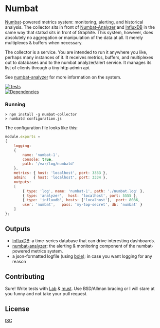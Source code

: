 # Numbat

[Numbat](http://www.arkive.org/numbat/myrmecobius-fasciatus/)-powered metrics system: monitoring, alerting, and historical analysis. The collector sits in front of [Numbat-Analyzer](https://github.com/ceejbot/numbat-analyzer) and [InfluxDB](http://influxdb.org/) in the same way that statsd sits in front of Graphite. This system, however, does absolutely no aggregation or manipulation of the data at all. It merely multiplexes & buffers when necessary.

The collector is a service. You are intended to run it anywhere you like, perhaps many instances of it. It receives metrics, buffers, and multiplexes out to databases and to the numbat analyzer/alert service. It manages its list of clients through a tiny http admin api.

See [numbat-analyzer](https://github.com/ceejbot/numbat-analyzer) for more information on the system.

[![Tests](http://img.shields.io/travis/ceejbot/numbat-collector.svg?style=flat)](http://travis-ci.org/ceejbot/numbat-collector)  
[![Dependencies](https://david-dm.org/ceejbot/numbat-collector.png)](https://david-dm.org/ceejbot/numbat-collector)

### Running

```shell
> npm install -g numbat-collector
> numbatd configuration.js
```

The configuration file looks like this:

```javascript
module.exports =
{
    logging:
    {
        name: 'numbat-1',
        console: true,
        path: '/var/log/numbatd'
    },
    metrics: { host: 'localhost', port: 3333 },
    admin:   { host: 'localhost', port: 3334 },
    outputs:
    [
        { type: 'log', name: 'numbat-1', path: './numbat.log' },
        { type: 'analyzer',  host: 'localhost', port: 5555 },
        { type: 'influxdb', hosts: ['localhost'],  port: 8086,
        user: 'numbat',   pass: 'my-top-secret', db: 'numbat' }
    ]
};
```

## Outputs

* [InfluxDB](http://influxdb.org/): a time-series database that can drive interesting dashboards.
* [numbat-analyzer](https://github.com/ceejbot/numbat-analyzer): the alerting & monitoring component of the numbat-powered metrics system.
* a json-formatted logfile (using [bole](https://github.com/rvagg/bole)); in case you want logging for any reason

## Contributing

Sure! Write tests with [Lab](https://www.npmjs.org/package/lab) & [must](https://www.npmjs.org/package/must). Use BSD/Allman bracing or I will stare at you funny and not take your pull request.

## License

[ISC](http://opensource.org/licenses/ISC)
